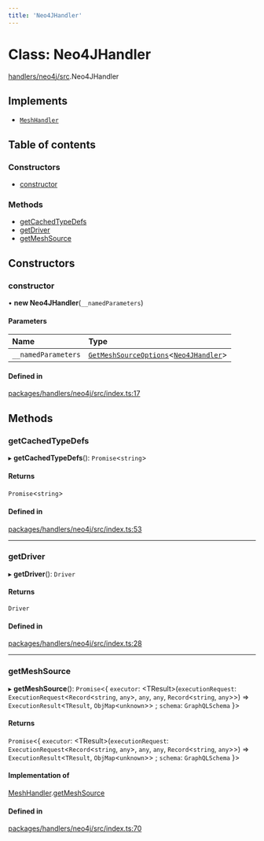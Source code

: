 ```yaml
---
title: 'Neo4JHandler'
---
```


# Class: Neo4JHandler

[handlers/neo4j/src](../modules/handlers_neo4j_src).Neo4JHandler

## Implements

- [`MeshHandler`](/docs/api/interfaces/types_src.MeshHandler)

## Table of contents

### Constructors

- [constructor](handlers_neo4j_src.Neo4JHandler#constructor)

### Methods

- [getCachedTypeDefs](handlers_neo4j_src.Neo4JHandler#getcachedtypedefs)
- [getDriver](handlers_neo4j_src.Neo4JHandler#getdriver)
- [getMeshSource](handlers_neo4j_src.Neo4JHandler#getmeshsource)

## Constructors

### constructor

• **new Neo4JHandler**(`__namedParameters`)

#### Parameters

| Name | Type |
| :------ | :------ |
| `__namedParameters` | [`GetMeshSourceOptions`](../modules/types_src#getmeshsourceoptions)<[`Neo4JHandler`](/docs/api/interfaces/types_src.YamlConfig.Neo4JHandler)\> |

#### Defined in

[packages/handlers/neo4j/src/index.ts:17](https://github.com/Urigo/graphql-mesh/blob/master/packages/handlers/neo4j/src/index.ts#L17)

## Methods

### getCachedTypeDefs

▸ **getCachedTypeDefs**(): `Promise`<`string`\>

#### Returns

`Promise`<`string`\>

#### Defined in

[packages/handlers/neo4j/src/index.ts:53](https://github.com/Urigo/graphql-mesh/blob/master/packages/handlers/neo4j/src/index.ts#L53)

___

### getDriver

▸ **getDriver**(): `Driver`

#### Returns

`Driver`

#### Defined in

[packages/handlers/neo4j/src/index.ts:28](https://github.com/Urigo/graphql-mesh/blob/master/packages/handlers/neo4j/src/index.ts#L28)

___

### getMeshSource

▸ **getMeshSource**(): `Promise`<{ `executor`: <TResult\>(`executionRequest`: `ExecutionRequest`<`Record`<`string`, `any`\>, `any`, `any`, `Record`<`string`, `any`\>\>) => `ExecutionResult`<`TResult`, `ObjMap`<`unknown`\>\> ; `schema`: `GraphQLSchema`  }\>

#### Returns

`Promise`<{ `executor`: <TResult\>(`executionRequest`: `ExecutionRequest`<`Record`<`string`, `any`\>, `any`, `any`, `Record`<`string`, `any`\>\>) => `ExecutionResult`<`TResult`, `ObjMap`<`unknown`\>\> ; `schema`: `GraphQLSchema`  }\>

#### Implementation of

[MeshHandler](/docs/api/interfaces/types_src.MeshHandler).[getMeshSource](/docs/api/interfaces/types_src.MeshHandler#getmeshsource)

#### Defined in

[packages/handlers/neo4j/src/index.ts:70](https://github.com/Urigo/graphql-mesh/blob/master/packages/handlers/neo4j/src/index.ts#L70)

